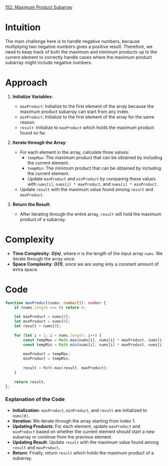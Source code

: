 [152. Maximum Product Subarray](https://leetcode.com/problems/maximum-product-subarray/)

# Intuition

The main challenge here is to handle negative numbers, because multiplying two negative numbers gives a positive result. Therefore, we need to keep track of both the maximum and minimum products up to the current element to correctly handle cases where the maximum product subarray might include negative numbers.

# Approach

1. **Initialize Variables**:
   - `maxProduct`: Initialize to the first element of the array because the maximum product subarray can start from any index.
   - `minProduct`: Initialize to the first element of the array for the same reason.
   - `result`: Initialize to `maxProduct` which holds the maximum product found so far.

2. **Iterate through the Array**:
   - For each element in the array, calculate three values:
     - `tempMax`: The maximum product that can be obtained by including the current element.
     - `tempMin`: The minimum product that can be obtained by including the current element.
     - Update `maxProduct` and `minProduct` by comparing these values with `nums[i]`, `nums[i] * maxProduct`, and `nums[i] * minProduct`.
   - Update `result` with the maximum value found among `result` and `maxProduct`.

3. **Return the Result**:
   - After iterating through the entire array, `result` will hold the maximum product of a subarray.

# Complexity
- **Time Complexity**: ***O(n)***, where n is the length of the input array `nums`. We iterate through the array once.
- **Space Complexity**: ***O(1)***, since we are using only a constant amount of extra space.

# Code
```typescript
function maxProduct(nums: number[]): number {
    if (nums.length === 0) return 0;
    
    let maxProduct = nums[0];
    let minProduct = nums[0];
    let result = nums[0];
    
    for (let i = 1; i < nums.length; i++) {
        const tempMax = Math.max(nums[i], nums[i] * maxProduct, nums[i] * minProduct);
        const tempMin = Math.min(nums[i], nums[i] * maxProduct, nums[i] * minProduct);
        
        maxProduct = tempMax;
        minProduct = tempMin;
        
        result = Math.max(result, maxProduct);
    }
    
    return result;
};

```

### Explanation of the Code

- **Initialization**: `maxProduct`, `minProduct`, and `result` are initialized to `nums[0]`.
- **Iteration**: We iterate through the array starting from index 1.
- **Updating Products**: For each element, update `maxProduct` and `minProduct` based on whether the current element should start a new subarray or continue from the previous element.
- **Updating Result**: Update `result` with the maximum value found among `result` and `maxProduct`.
- **Return**: Finally, return `result` which holds the maximum product of a subarray.
